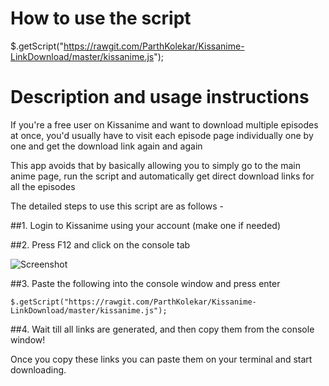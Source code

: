 How to use the script 
======================

$.getScript("https://rawgit.com/ParthKolekar/Kissanime-LinkDownload/master/kissanime.js");

Description and usage instructions
==================================

If you're a free user on Kissanime and want to download multiple episodes at once, you'd usually have to visit each episode page individually one by one and get the download link again and again 

This app avoids that by basically allowing you to simply go to the main anime page, run the script and automatically get direct download links for all the episodes 

The detailed steps to use this script are as follows - 

##1. Login to Kissanime using your account (make one if needed) 

##2. Press F12 and click on the console tab 

![Screenshot](https://a.pomf.se/sndhdw.png)

##3. Paste the following into the console window and press enter 

    $.getScript("https://rawgit.com/ParthKolekar/Kissanime-LinkDownload/master/kissanime.js");

##4. Wait till all links are generated, and then copy them from the console window! 

Once you copy these links you can paste them on your terminal and start downloading.
